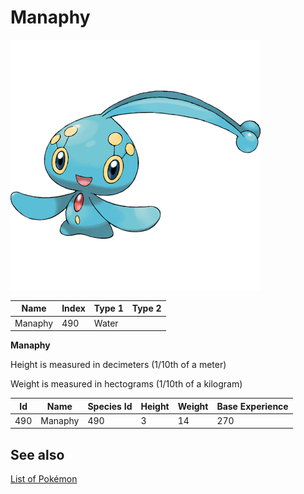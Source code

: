 # Manaphy


![Manaphy](images/490.png)

| **Name** | **Index** | **Type 1** | **Type 2** |
|----|----|----|----|
| Manaphy | 490 | Water  |  |

**Manaphy** 


Height is measured in decimeters (1/10th of a meter)

Weight is measured in hectograms (1/10th of a kilogram)

| **Id** | **Name** | **Species Id** | **Height** | **Weight** | **Base Experience** |
|--------|----------|----------------|------------|------------|---------------------|
| 490 | Manaphy | 490 | 3 | 14 | 270 |


## See also

[List of Pokémon](../pokemon.md)
